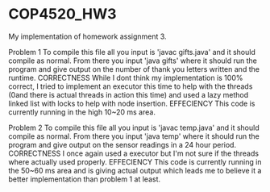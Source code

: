 # COP4520_HW3
My implementation of homework assignment 3.

Problem 1
To compile this file all you input is 'javac gifts.java' and it should compile as normal. From there you input 'java gifts' where it should run the program and give output on the number of thank you letters written and the runtime.
CORRECTNESS
While I dont think my implementation is 100% correct, I tried to implement an executor this time to help with the threads (0and there is actual threads in action this time) and used a lazy method linked list with locks to help with node insertion.
EFFECIENCY
This code is currently running in the high 10~20 ms area. 

Problem 2
To compile this file all you input is 'javac temp.java' and it should compile as normal. From there you input 'java temp' where it should run the program and give output on the sensor readings in a 24 hour period.
CORRECTNESS
I once again used a executor but I'm not sure if the threads where actually used properly.
EFFECIENCY
This code is currently running in the 50~60 ms area and is giving actual output which leads me to believe it a better implementation than problem 1 at least. 
